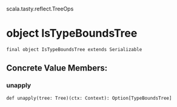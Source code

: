 scala.tasty.reflect.TreeOps
# object IsTypeBoundsTree

<pre><code class="language-scala" >final object IsTypeBoundsTree extends Serializable</pre></code>
## Concrete Value Members:
### unapply
<pre><code class="language-scala" >def unapply(tree: Tree)(ctx: Context): Option[TypeBoundsTree]</pre></code>

